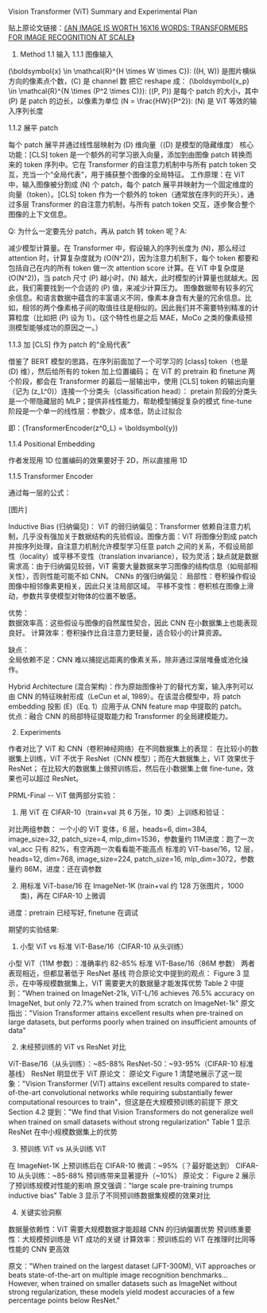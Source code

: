 Vision Transformer (ViT) Summary and Experimental Plan

贴上原论文链接：[《AN IMAGE IS WORTH 16X16 WORDS:  TRANSFORMERS FOR IMAGE RECOGNITION AT SCALE》](：https://arxiv.org/pdf/2010.11929)
1. Method
1.1 输入
1.1.1 图像输入

(\boldsymbol{x} \in \mathcal{R}^{H \times W \times C}): ((H, W)) 是图片横纵方向的像素点个数，(C) 是 channel 数
把它 reshape 成：
(\boldsymbol{x_p} \in \mathcal{R}^{N \times (P^2 \times C)}): ((P, P)) 是每个 patch 的大小，其中 (P) 是 patch 的边长，以像素为单位
(N = \frac{HW}{P^2}): (N) 是 ViT 等效的输入序列长度



1.1.2 展平 patch

每个 patch 展平并通过线性层映射为 (D) 维向量（(D) 是模型的隐藏维度）
核心功能：[CLS] token 是一个额外的可学习嵌入向量，添加到由图像 patch 转换而来的 token 序列中。它在 Transformer 的自注意力机制中与所有 patch token 交互，充当一个“全局代表”，用于捕获整个图像的全局特征。
工作原理：在 ViT 中，输入图像被分割成 (N) 个 patch，每个 patch 展平并映射为一个固定维度的向量（token）。[CLS] token 作为一个额外的 token（通常放在序列的开头），通过多层 Transformer 的自注意力机制，与所有 patch token 交互，逐步聚合整个图像的上下文信息。

Q: 为什么一定要先分 patch，再从 patch 转 token 呢？A:

减少模型计算量。在 Transformer 中，假设输入的序列长度为 (N)，那么经过 attention 时，计算复杂度就为 (O(N^2))，因为注意力机制下，每个 token 都要和包括自己在内的所有 token 做一次 attention score 计算。在 ViT 中复杂度是 (O(N^2))，当 patch 尺寸 (P) 越小时，(N) 越大，此时模型的计算量也就越大。因此，我们需要找到一个合适的 (P) 值，来减少计算压力。
图像数据带有较多的冗余信息。和语言数据中蕴含的丰富语义不同，像素本身含有大量的冗余信息。比如，相邻的两个像素格子间的取值往往是相似的。因此我们并不需要特别精准的计算粒度（比如把 (P) 设为 1）。(这个特性也是之后 MAE，MoCo 之类的像素级预测模型能够成功的原因之一。）

1.1.3 加 [CLS] 作为 patch 的“全局代表”

借鉴了 BERT 模型的思路，在序列前面加了一个可学习的 [class] token（也是 (D) 维），然后给所有的 token 加上位置编码；
在 ViT 的 pretrain 和 finetune 两个阶段，都会在 Transformer 的最后一层输出中，使用 [CLS] token 的输出向量（记为 (z_L^0)）连接一个分类头（classification head）：
pretain 阶段的分类头是一个带隐藏层的 MLP；提供非线性能力，帮助模型捕捉复杂的模式
fine-tune 阶段是一个单一的线性层：参数少，成本低，防止过拟合


即：(TransformerEncoder(z^0_L) = \boldsymbol{y})

1.1.4 Positional Embedding

作者发现用 1D 位置编码的效果要好于 2D，所以直接用 1D

1.1.5 Transformer Encoder

通过每一层的公式：

[图片]  

Inductive Bias (归纳偏见)：
ViT 的弱归纳偏见：Transformer 依赖自注意力机制，几乎没有强加关于数据结构的先验假设。图像方面：ViT 将图像分割成 patch 并按序列处理，自注意力机制允许模型学习任意 patch 之间的关系，不假设局部性（locality）或平移不变性（translation invariance），较为灵活；缺点就是数据需求高：由于归纳偏见较弱，ViT 需要大量数据来学习图像的结构信息（如局部相关性），否则性能可能不如 CNN。
CNNs 的强归纳偏见：
局部性：卷积操作假设图像中相邻像素更相关，因此只关注局部区域。
平移不变性：卷积核在图像上滑动，参数共享使模型对物体的位置不敏感。


优势：  
数据效率高：这些假设与图像的自然属性契合，因此 CNN 在小数据集上也能表现良好。
计算效率：卷积操作比自注意力更轻量，适合较小的计算资源。


缺点：  
全局依赖不足：CNN 难以捕捉远距离的像素关系，除非通过深层堆叠或池化操作。






Hybrid Architecture (混合架构)：作为原始图像补丁的替代方案，输入序列可以由 CNN 的特征映射形成（LeCun et al, 1989）。在该混合模型中，将 patch embedding 投影 (E)（Eq. 1）应用于从 CNN feature map 中提取的 patch。  
优点：融合 CNN 的局部特征提取能力和 Transformer 的全局建模能力。



2. Experiments

作者对比了 ViT 和 CNN（卷积神经网络）在不同数据集上的表现：
在比较小的数据集上训练，ViT 不优于 ResNet（CNN 模型）；而在大数据集上，ViT 效果优于 ResNet；
在比较大的数据集上做预训练后，然后在小数据集上做 fine-tune，效果也可以超过 ResNet。



PRML-Final -- ViT
做两部分实验：
1. 用 ViT 在 CIFAR-10（train+val 共 6 万张，10 类）上训练和验证：

对比两组参数：
一个小的 ViT 变体，6 层，heads=6, dim=384, image_size=32, patch_size=4, mlp_dim=1536，参数量约 11M进度：跑了一次 val_acc 只有 82%，有空再跑一次看看能不能高点
标准的 ViT-base/16，12 层，heads=12, dim=768, image_size=224, patch_size=16, mlp_dim=3072，参数量约 86M，进度：还在调参数



2. 用标准 ViT-base/16 在 ImageNet-1K (train+val 约 128 万张图片，1000 类)，再在 CIFAR-10 上微调

进度：pretrain 已经写好, finetune 在调试

期望的实验结果:
1. 小型 ViT vs 标准 ViT-Base/16（CIFAR-10 从头训练）

小型 ViT（11M 参数）：准确率约 82-85%
标准 ViT-Base/16（86M 参数）
两者表现相近，但都显著低于 ResNet 基线
符合原论文中提到的观点：
Figure 3 显示，在中等规模数据集上，ViT 需要更大的数据量才能发挥优势
Table 2 中提到："When trained on ImageNet-21k, ViT-L/16 achieves 76.5% accuracy on ImageNet, but only 72.7% when trained from scratch on ImageNet-1k"
原文指出："Vision Transformer attains excellent results when pre-trained on large datasets, but performs poorly when trained on insufficient amounts of data"



2. 未经预训练的 ViT vs ResNet 对比

ViT-Base/16（从头训练）：~85-88%
ResNet-50：~93-95%（CIFAR-10 标准基线）
ResNet 明显优于 ViT
原论文：
原论文 Figure 1 清楚地展示了这一现象："Vision Transformer (ViT) attains excellent results compared to state-of-the-art convolutional networks while requiring substantially fewer computational resources to train"，但这是在大规模预训练的前提下
原文 Section 4.2 提到："We find that Vision Transformers do not generalize well when trained on small datasets without strong regularization"
Table 1 显示 ResNet 在中小规模数据集上的优势



3. 预训练 ViT vs 从头训练 ViT

在 ImageNet-1K 上预训练后在 CIFAR-10 微调：~95%（？最好能达到）
CIFAR-10 从头训练：~85-88%
预训练带来显著提升（~10%）
原论文：
Figure 2 展示了预训练规模对性能的影响
原文强调："large scale pre-training trumps inductive bias"
Table 3 显示了不同预训练数据集规模的效果对比



4. 关键实验洞察

数据量依赖性：ViT 需要大规模数据才能超越 CNN 的归纳偏置优势
预训练重要性：大规模预训练是 ViT 成功的关键
计算效率：预训练后的 ViT 在推理时比同等性能的 CNN 更高效


原文："When trained on the largest dataset (JFT-300M), ViT approaches or beats state-of-the-art on multiple image recognition benchmarks... However, when trained on smaller datasets such as ImageNet without strong regularization, these models yield modest accuracies of a few percentage points below ResNet."

